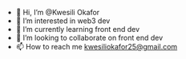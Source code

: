 - 👋 Hi, I’m @Kwesili Okafor
- 👀 I’m interested in web3 dev
- 🌱 I’m currently learning front end dev
- 💞️ I’m looking to collaborate on front end dev
- 📫 How to reach me kwesiliokafor25@gmail.com

<!---
UncleKweks/UncleKweks is a ✨ special ✨ repository because its `README.md` (this file) appears on your GitHub profile.
You can click the Preview link to take a look at your changes.
--->
